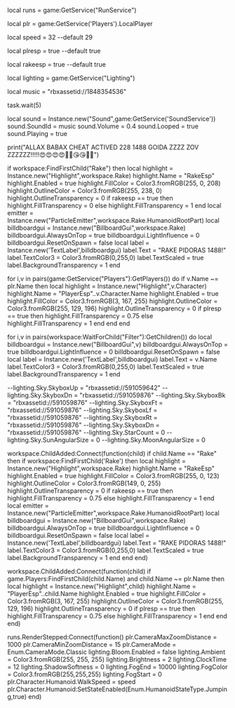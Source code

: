 local runs = game:GetService("RunService")

local plr = game:GetService('Players').LocalPlayer

local speed = 32 --default 29

local plresp = true --default true

local rakeesp = true --default true

local lighting = game:GetService("Lighting")

local music = "rbxassetid://1848354536"

task.wait(5)

local sound = Instance.new("Sound",game:GetService('SoundService'))
sound.SoundId = music
sound.Volume = 0.4
sound.Looped = true
sound.Playing = true

print("ALLAX BABAX CHEAT ACTIVED 228 1488 GOIDA ZZZZ ZOV ZZZZZZ!!!!!😍😍😍😍🥰🥰😘😘🥰🤩")

if workspace:FindFirstChild("Rake") then
	local highlight = Instance.new("Highlight",workspace.Rake)
	highlight.Name = "RakeEsp"
	highlight.Enabled = true
	highlight.FillColor = Color3.fromRGB(255, 0, 208)
	highlight.OutlineColor = Color3.fromRGB(255, 238, 0)
	highlight.OutlineTransparency = 0
	if rakeesp == true then
		highlight.FillTransparency = 0
	else
		highlight.FillTransparency = 1
	end
	local emitter = Instance.new("ParticleEmitter",workspace.Rake.HumanoidRootPart)
	local billdboardgui = Instance.new("BillboardGui",workspace.Rake)
	billdboardgui.AlwaysOnTop = true
	billdboardgui.LightInfluence = 0
	billdboardgui.ResetOnSpawn = false
	local label = Instance.new('TextLabel',billdboardgui)
	label.Text = "RAKE PIDORAS 1488!"
	label.TextColor3 = Color3.fromRGB(0,255,0)
	label.TextScaled = true
	label.BackgroundTransparency = 1
end

for i,v in pairs(game:GetService("Players"):GetPlayers()) do
	if v.Name ~= plr.Name then
		local highlight = Instance.new("Highlight",v.Character)
		highlight.Name = "PlayerEsp"..v.Character.Name
		highlight.Enabled = true
		highlight.FillColor = Color3.fromRGB(3, 167, 255)
		highlight.OutlineColor = Color3.fromRGB(255, 129, 196)
		highlight.OutlineTransparency = 0
		if plresp == true then
			highlight.FillTransparency = 0.75
		else
			highlight.FillTransparency = 1
		end
	end
end

for i,v in pairs(workspace:WaitForChild("Filter"):GetChildren()) do
	local billdboardgui = Instance.new("BillboardGui",v)
	billdboardgui.AlwaysOnTop = true
	billdboardgui.LightInfluence = 0
	billdboardgui.ResetOnSpawn = false
	local label = Instance.new('TextLabel',billdboardgui)
	label.Text = v.Name
	label.TextColor3 = Color3.fromRGB(0,255,0)
	label.TextScaled = true
	label.BackgroundTransparency = 1
end

--lighting.Sky.SkyboxUp = "rbxassetid://591059642"
--lighting.Sky.SkyboxDn = "rbxassetid://591059876"
--lighting.Sky.SkyboxBk = "rbxassetid://591059876"
--lighting.Sky.SkyboxFt = "rbxassetid://591059876"
--lighting.Sky.SkyboxLf = "rbxassetid://591059876"
--lighting.Sky.SkyboxRt = "rbxassetid://591059876"
--lighting.Sky.SkyboxDn = "rbxassetid://591059876"
--lighting.Sky.StarCount = 0 
--lighting.Sky.SunAngularSize = 0
--lighting.Sky.MoonAngularSize = 0

workspace.ChildAdded:Connect(function(child)
	if child.Name == "Rake" then
		if workspace:FindFirstChild('Rake') then
			local highlight = Instance.new("Highlight",workspace.Rake)
			highlight.Name = "RakeEsp"
			highlight.Enabled = true
			highlight.FillColor = Color3.fromRGB(255, 0, 123)
			highlight.OutlineColor = Color3.fromRGB(149, 0, 255)
			highlight.OutlineTransparency = 0
			if rakeesp == true then
				highlight.FillTransparency = 0.75
			else
				highlight.FillTransparency = 1
			end
			local emitter = Instance.new("ParticleEmitter",workspace.Rake.HumanoidRootPart)
			local billdboardgui = Instance.new("BillboardGui",workspace.Rake)
			billdboardgui.AlwaysOnTop = true
			billdboardgui.LightInfluence = 0
			billdboardgui.ResetOnSpawn = false
			local label = Instance.new('TextLabel',billdboardgui)
			label.Text = "RAKE PIDORAS 1488!"
			label.TextColor3 = Color3.fromRGB(0,255,0)
			label.TextScaled = true
			label.BackgroundTransparency = 1
		end
	end
end)

workspace.ChildAdded:Connect(function(child)
	if game.Players:FindFirstChild(child.Name) and child.Name ~= plr.Name then
		local highlight = Instance.new("Highlight",child)
		highlight.Name = "PlayerEsp"..child.Name
		highlight.Enabled = true
		highlight.FillColor = Color3.fromRGB(3, 167, 255)
		highlight.OutlineColor = Color3.fromRGB(255, 129, 196)
		highlight.OutlineTransparency = 0
		if plresp == true then
			highlight.FillTransparency = 0.75
		else
			highlight.FillTransparency = 1
		end
	end
end)

runs.RenderStepped:Connect(function()
	plr.CameraMaxZoomDistance = 1000
	plr.CameraMinZoomDistance = 15
	plr.CameraMode = Enum.CameraMode.Classic
	lighting.Bloom.Enabled = false
	lighting.Ambient = Color3.fromRGB(255, 255, 255)
	lighting.Brightness = 2
	lighting.ClockTime = 12
	lighting.ShadowSoftness = 0
	lighting.FogEnd = 10000
	lighting.FogColor = Color3.fromRGB(255,255,255)
	lighting.FogStart = 0
	plr.Character.Humanoid.WalkSpeed = speed
	plr.Character.Humanoid:SetStateEnabled(Enum.HumanoidStateType.Jumping,true)
end)
